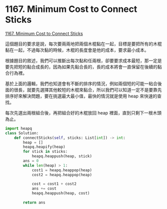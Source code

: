 # 1167. Minimum Cost to Connect Sticks

[1167. Minimum Cost to Connect Sticks](https://leetcode.com/problems/minimum-cost-to-connect-sticks/)

這個題目的要求是說，每次要兩兩地把兩個木棍黏在一起，目標是要把所有的木棍黏在一起，不過每次黏的時候，木棍的長度會是他的成本，要求最小成本。

根據題目的敘述，我們可以推斷出每次黏和任兩根，卻要要求成本最短，那一定是要先把短的黏合成長的，因為如果先黏合長的，長的成本將會一直保留在後續的黏合行為裡。

基於上面的邏輯，我們也知道會有不斷的排序的情況，例如兩個短的可能一粘合後面的很長，就要先選擇其他較短的木棍來黏合，所以我們可以知道一定不是要靠先排序好來解決問題，要在挑選最大最小值，最快的情況就是使用 heap 來快速的查找。

每次先選出兩根組合後，再把組合好的木棍放回 heap 裡面，直到只剩下一根木頭為止。

```python
import heapq
class Solution:
    def connectSticks(self, sticks: List[int]) -> int:
        heap = []
        heapq.heapify(heap)
        for stick in sticks:
            heapq.heappush(heap, stick)
        ans = 0
        while len(heap) > 1:
            cost1 = heapq.heappop(heap)
            cost2 = heapq.heappop(heap)
            
            cost = cost1 + cost2
            ans += cost
            heapq.heappush(heap, cost)
            
        return ans
```

